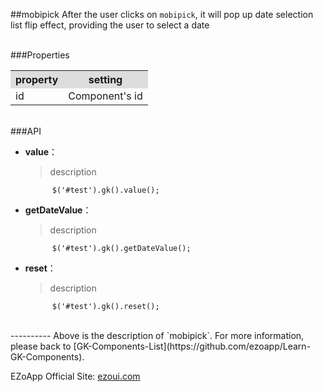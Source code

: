##mobipick
 After the user clicks on `mobipick`, it will pop up date selection list flip effect, providing the user to select a date


<br/>
###Properties
<table>

<tr>
<th style="background:#ddd;">property</th>
<th style="background:#ddd;">setting</th>
</tr>

<tr>
<td>id</td>
<td>Component's id</td>
</tr>

</table>

<br/>
###API

- **value**：  
  	> description

			$('#test').gk().value();

- **getDateValue**：  
  	> description

			$('#test').gk().getDateValue();

- **reset**：  
  	> description

			$('#test').gk().reset();


<br/>
----------
Above is the description of `mobipick`. For more information, please back to [GK-Components-List](https://github.com/ezoapp/Learn-GK-Components).

EZoApp Official Site: [ezoui.com](http://ezoui.com/)




